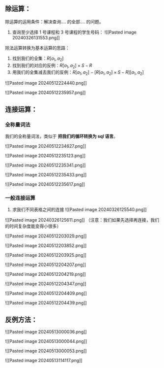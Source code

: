 
## 除运算：
除运算的运用条件：解决查询.... 的全部.... 的问题。


1. 查询至少选择 1 号课程和 3 号课程的学生号码：
![[Pasted image 20240326131553.png]]


除法运算转换为基本运算的思路：
1. 找到我们的全集：$R[a_{1},a_{2}]$
2. 找到我们的对应的反例：$R[a_{1},a_{2}]\times S-R$
3. 用我们的全集减去我们的反例：$R[a_{1},a_{2}]-[R[a_{1},a_{2}]\times S-R][a_{1},a_{2}]$

![[Pasted image 20240512224440.png]]

![[Pasted image 20240512235957.png]]

## 连接运算：

### 全称量词法

我们的全称量词法，类似于 **把我们的循环转换为 sql 语言**。

![[Pasted image 20240512234627.png]]


 ![[Pasted image 20240512235123.png]]

![[Pasted image 20240512235341.png]]

![[Pasted image 20240512235433.png]]

![[Pasted image 20240512235617.png]]
### 一般连接运算
1. 求我们不同表格之间的连接
![[Pasted image 20240326125540.png]]


![[Pasted image 20240326125611.png]]
（注意：我们如果先选择再连接，我们的时间复杂度能变得小很多）

![[Pasted image 20240512203029.png]]

![[Pasted image 20240512203852.png]]

![[Pasted image 20240512203925.png]]

![[Pasted image 20240512204207.png]]

![[Pasted image 20240512204219.png]]

![[Pasted image 20240512204347.png]]


![[Pasted image 20240512204409.png]]

![[Pasted image 20240512204439.png]]




## 反例方法：


![[Pasted image 20240513000036.png]]

![[Pasted image 20240513000044.png]]

![[Pasted image 20240513000053.png]]

![[Pasted image 20240513114117.png]]
